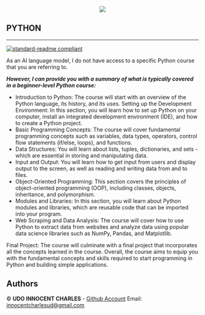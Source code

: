 <p align="center">
<img src="https://distancelearning-images.s3.eu-west-2.amazonaws.com/product-images/600-600/Python-for-Beginners-L3-1200x600.jpg">
</p>

## PYTHON
___
[![standard-readme compliant](https://img.shields.io/badge/readme%20style-standard-brightgreen.svg?style=flat-square)](https://github.com/Innocentsax/standard-readme)

As an AI language model, I do not have access to a specific Python course that you are referring to. 

***However, I can provide you with a summary of what is typically covered in a beginner-level Python course:***
* Introduction to Python: The course will start with an overview of the Python language, its history, and its uses.
Setting up the Development Environment: In this section, you will learn how to set up Python on your computer, install an integrated development environment (IDE), and how to create a Python project.
* Basic Programming Concepts: The course will cover fundamental programming concepts such as variables, data types, operators, control flow statements (if/else, loops), and functions.
* Data Structures: You will learn about lists, tuples, dictionaries, and sets - which are essential in storing and manipulating data.
* Input and Output: You will learn how to get input from users and display output to the screen, as well as reading and writing data from and to files.
* Object-Oriented Programming: This section covers the principles of object-oriented programming (OOP), including classes, objects, inheritance, and polymorphism.
* Modules and Libraries: In this section, you will learn about Python modules and libraries, which are reusable code that can be imported into your program.
* Web Scraping and Data Analysis: The course will cover how to use Python to extract data from websites and analyze data using popular data science libraries such as NumPy, Pandas, and Matplotlib.

Final Project: The course will culminate with a final project that incorporates all the concepts learned in the course.
Overall, the course aims to equip you with the fundamental concepts and skills required to start programming in Python and building simple applications.

## Authors
© **UDO INNOCENT CHARLES** - [Github Account](https://github.com/Innocentsax) Email: [innocentcharlesud@gmail.com](mailto:innocentcharlesudo@gmail.com)
